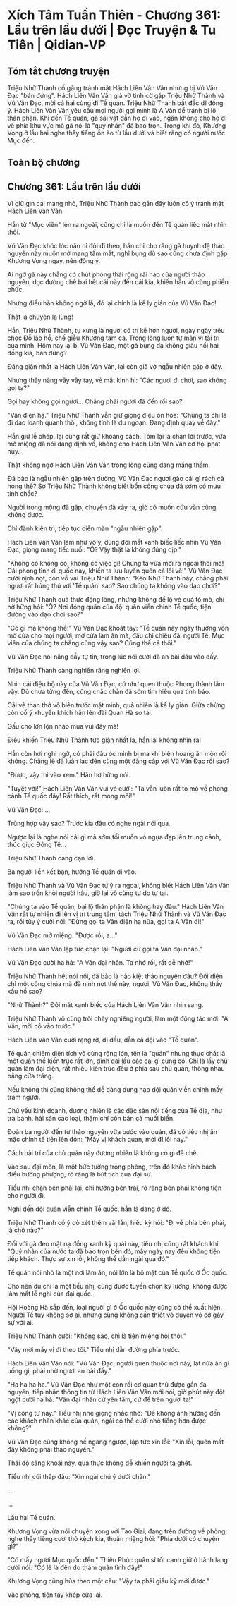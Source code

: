# Xích Tâm Tuần Thiên - Chương 361: Lầu trên lầu dưới | Đọc Truyện & Tu Tiên | Qidian-VP



## Tóm tắt chương truyện

Triệu Nhữ Thành cố gắng tránh mặt Hách Liên Vân Vân nhưng bị Vũ Văn Đạc "bán đứng". Hách Liên Vân Vân giả vờ tình cờ gặp Triệu Nhữ Thành và Vũ Văn Đạc, mời cả hai cùng đi Tề quán. Triệu Nhữ Thành bất đắc dĩ đồng ý. Hách Liên Vân Vân yêu cầu mọi người gọi mình là A Vân để tránh bị lộ thân phận. Khi đến Tề quán, gã sai vặt dẫn họ đi vào, ngăn không cho họ đi về phía khu vực mà gã nói là "quý nhân" đã bao trọn. Trong khi đó, Khương Vọng ở lầu hai nghe thấy tiếng ồn ào từ lầu dưới và biết rằng có người nước Mục đến.


## Toàn bộ chương

## Chương 361: Lầu trên lầu dưới

Vì giữ gìn cái mạng nhỏ, Triệu Nhữ Thành dạo gần đây luôn cố ý tránh mặt Hách Liên Vân Vân.

Hắn từ "Mục viên" lẻn ra ngoài, cũng chỉ là muốn đến Tề quán liếc mắt nhìn thôi.

Vũ Văn Đạc khóc lóc năn nỉ đòi đi theo, hắn chỉ cho rằng gã huynh đệ thảo nguyên này muốn mở mang tầm mắt, nghĩ bụng dù sao cũng chưa định gặp Khương Vọng ngay, nên đồng ý.

Ai ngờ gã này chẳng có chút phong thái rộng rãi nào của người thảo nguyên, dọc đường chê bai hết cái này đến cái kia, khiến hắn vô cùng phiền phức.

Nhưng điều hắn không ngờ là, đó lại chính là kế ly gián của Vũ Văn Đạc!

Thật là chuyện lạ lùng!

Hắn, Triệu Nhữ Thành, tự xưng là người có trí kế hơn người, ngày ngày trêu chọc Đỗ lão hổ, chế giễu Khương tam ca. Trong lòng luôn tự mãn vì tài trí của mình. Hôm nay lại bị Vũ Văn Đạc, một gã bụng dạ không giấu nổi hai đồng kia, bán đứng?

Đáng giận nhất là Hách Liên Vân Vân, lại còn giả vờ ngẫu nhiên gặp ở đây.

Nhưng thấy nàng vẫy vẫy tay, vẻ mặt kinh hỉ: "Các ngươi đi chơi, sao không gọi ta?"

Gọi hay không gọi ngươi... Chẳng phải ngươi đã đến rồi sao?

"Vân điện hạ." Triệu Nhữ Thành vẫn giữ giọng điệu ôn hòa: "Chúng ta chỉ là đi dạo loanh quanh thôi, không tính là du ngoạn. Đang định quay về đây."

Hắn giữ lễ phép, lại cũng rất giữ khoảng cách. Tóm lại là chặn lời trước, vừa mở miệng đã nói đang định về, không cho Hách Liên Vân Vân cơ hội phát huy.

Thật không ngờ Hách Liên Vân Vân trong lòng cũng đang mắng thầm.

Đã bảo là ngẫu nhiên gặp trên đường, Vũ Văn Đạc ngươi gào cái gì rách cả họng thế? Sợ Triệu Nhữ Thành không biết bổn công chúa đã sớm có mưu tính chắc?

Người trong mộng đã gặp, chuyện đã xảy ra, giờ có muốn cứu vãn cũng không được.

Chỉ đành kiên trì, tiếp tục diễn màn "ngẫu nhiên gặp".

Hách Liên Vân Vân làm như vô ý, dùng đôi mắt xanh biếc liếc nhìn Vũ Văn Đạc, giọng mang tiếc nuối: "Ồ? Vậy thật là không đúng dịp."

"Không có không có, không có việc gì! Chúng ta vừa mới ra ngoài thôi mà! Cái phong tình dị quốc này, khiến ta lưu luyến quên cả lối về!" Vũ Văn Đạc cười nịnh nọt, còn vỗ vai Triệu Nhữ Thành: "Kéo Nhữ Thành này, chẳng phải ngươi rất hứng thú với 'Tề quán' sao? Sao chúng ta không vào dạo chơi?"

Triệu Nhữ Thành quả thực động lòng, nhưng không để lộ vẻ quá tò mò, chỉ hờ hững hỏi: "Ồ? Nơi đóng quân của đội quân viễn chinh Tề quốc, tiện đường vào dạo chơi sao?"

"Có gì mà không thể!" Vũ Văn Đạc khoát tay: "Tề quán này ngày thường vốn mở cửa cho mọi người, mở cửa làm ăn mà, đâu chỉ chiêu đãi người Tề. Mục viên của chúng ta chẳng cũng vậy sao? Cũng thế cả thôi."

Vũ Văn Đạc nói năng đầy tự tin, trong lúc nói cười đã an bài đâu vào đấy.

Triệu Nhữ Thành càng nghiến răng nghiến lợi.

Nhìn cái điệu bộ này của Vũ Văn Đạc, cứ như quen thuộc Phong thành lắm vậy. Dù chưa từng đến, cũng chắc chắn đã sớm tìm hiểu qua tình báo.

Cái vẻ than thở vô biên trước mặt mình, quả nhiên là kế ly gián. Giữa chừng còn cố ý khuyến khích hắn lên đài Quan Hà so tài.

Gấu chó lớn lộn nhào mua vui đây mà!

Điều khiến Triệu Nhữ Thành tức giận nhất là, hắn lại không nhìn ra!

Hắn còn hơi nghi ngờ, có phải đầu óc mình bị ma khí biên hoang ăn mòn rồi không. Chẳng lẽ đã luân lạc đến cùng một đẳng cấp với Vũ Văn Đạc rồi sao?

"Được, vậy thì vào xem." Hắn hờ hững nói.

"Tuyệt vời!" Hách Liên Vân Vân vui vẻ cười: "Ta vẫn luôn rất tò mò về phong cảnh Tề quốc đây! Rất thích, rất mong mỏi!"

Vũ Văn Đạc: ...

Trùng hợp vậy sao? Trước kia đâu có nghe ngài nói qua.

Ngược lại là nghe nói cái gì mà sớm tối muốn vó ngựa đạp lên trung cảnh, thúc giục Đông Tề...

Triệu Nhữ Thành càng cạn lời.

Ba người liền kết bạn, hướng Tề quán đi vào.

Triệu Nhữ Thành và Vũ Văn Đạc tự ý ra ngoài, không biết Hách Liên Vân Vân làm sao trốn khỏi người hầu, giờ lại vô cùng tự do tự tại.

"Chúng ta vào Tề quán, bại lộ thân phận là không hay đâu." Hách Liên Vân Vân rất tự nhiên đi lên vị trí trung tâm, tách Triệu Nhữ Thành và Vũ Văn Đạc ra, rồi tùy ý cười nói: "Đừng gọi ta Vân điện hạ nữa, gọi ta A Vân đi!"

Vũ Văn Đạc mở miệng: "Được rồi, a..."

Hách Liên Vân Vân lập tức chặn lại: "Ngươi cứ gọi ta Vân đại nhân."

Vũ Văn Đạc cười ha hả: "A Vân đại nhân. Ta nhớ rồi, rất dễ nhớ!"

Triệu Nhữ Thành hết nói nổi, đã bảo là hào kiệt thảo nguyên đâu? Đối diện chỉ một công chúa mà đã nịnh nọt thế này, ngươi, Vũ Văn Đạc, không thấy xấu hổ sao?

"Nhữ Thành?" Đôi mắt xanh biếc của Hách Liên Vân Vân nhìn sang.

Triệu Nhữ Thành vô cùng trôi chảy nghiêng người, làm một động tác mời: "A Vân, mời cô vào trước."

Hách Liên Vân Vân cười rạng rỡ, đi đầu, dẫn cả đội vào "Tề quán".

Tề quán chiếm diện tích vô cùng rộng lớn, tên là "quán" nhưng thực chất là một quần thể kiến trúc rất lớn, đình đài lầu các cái gì cũng có. Chỉ là lấy chủ quán làm đại diện, rất nhiều kiến trúc đều ở phía sau chủ quán, thông nhau bằng cửa trăng.

Nếu không thì cũng không thể dễ dàng dung nạp đội quân viễn chinh mấy trăm người.

Chủ yếu kinh doanh, đương nhiên là các đặc sản nổi tiếng của Tề địa, như trà bánh, hải sản các loại, thậm chí còn bán cả muối biển.

Đoàn ba người đến từ thảo nguyên vừa bước vào quán, đã có tiểu nhị ăn mặc chỉnh tề tiến lên đón: "Mấy vị khách quan, mời đi lối này."

Cách bài trí của chủ quán này đương nhiên là không có gì để chê.

Vào sau đại môn, là một bức tường trong phòng, trên đó khắc hình bách điểu hướng phượng, rõ ràng là bút tích của đại sư.

Tiểu nhị chặn bên phải lại, chỉ hướng bên trái, rõ ràng bên phải không tiện cho người đi.

Nghĩ đến đội quân viễn chinh Tề quốc, hẳn là đang ở đó.

Triệu Nhữ Thành cố ý dò xét thêm vài lần, hiếu kỳ hỏi: "Đi về phía bên phải, là chỗ nào?"

Đối với gã đeo mặt nạ đồng xanh kỳ quái này, tiểu nhị cũng rất khách khí: "Quý nhân của nước ta đã bao trọn bên đó, mấy ngày nay đều không tiện tiếp khách. Thực sự xin lỗi, không thể dẫn ngài qua đó."

Tề quán nói nhỏ là một nơi làm ăn, nói lớn là bộ mặt của Tề quốc ở Ốc quốc.

Cho nên dù chỉ là một tiểu nhị, cũng được tuyển chọn kỹ lưỡng, không được làm mất lễ nghi của đại quốc.

Hội Hoàng Hà sắp đến, loại người gì ở Ốc quốc này cũng có thể xuất hiện. Người Tề tuy không sợ ai, nhưng cũng không cần thiết vô duyên vô cớ gây sự với ai.

Triệu Nhữ Thành cười: "Không sao, chỉ là tiện miệng hỏi thôi."

"Vậy mời mấy vị đi theo tôi." Tiểu nhị dẫn đường phía trước.

Hách Liên Vân Vân nói: "Vũ Văn Đạc, ngươi quen thuộc nơi này, lát nữa ăn gì uống gì, phải nhờ ngươi an bài đấy."

"Ha ha ha ha." Vũ Văn Đạc như một con rối cơ quan thú được gắn đá nguyên, tiếp nhận thông tin từ Hách Liên Vân Vân mới nói, giờ phút này đột ngột cười ha hả: "Vân đại nhân cứ yên tâm, cứ để trên người ta!"

"Vị công tử này." Tiểu nhị nhẹ giọng nhắc nhở: "Để không ảnh hưởng đến các khách nhân khác của quán, ngài có thể cười nhỏ tiếng hơn được không?"

Vũ Văn Đạc cũng không hề ngang ngược, lập tức xin lỗi: "Xin lỗi, quên mất đây không phải thảo nguyên."

Thái độ sảng khoái này, quả thực không dễ khiến người ta ghét.

Tiểu nhị cúi thấp đầu: "Xin ngài chú ý dưới chân."

...

...

Lầu hai Tề quán.

Khương Vọng vừa nói chuyện xong với Tào Giai, đang trên đường về phòng, nghe thấy tiếng cười thô kệch kia, thuận miệng hỏi: "Phía dưới có chuyện gì?"

"Có mấy người Mục quốc đến." Thiên Phúc quân sĩ tốt canh giữ ở hành lang cười nói: "Có lẽ là đến do thám quân tình đấy!"

Khương Vọng cũng hùa theo một câu: "Vậy ta phải giấu kỹ mới được."

Vào phòng, tiện tay khép cửa lại.